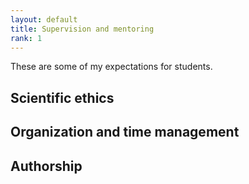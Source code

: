 ```yaml
---
layout: default
title: Supervision and mentoring
rank: 1
---
```


These are some of my expectations for students.

## Scientific ethics

## Organization and time management

## Authorship